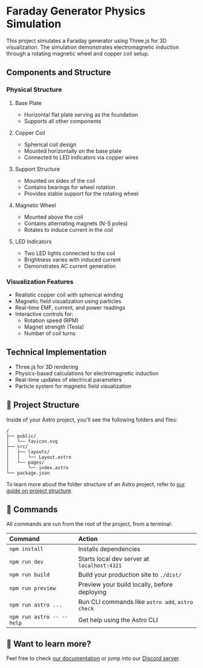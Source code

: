 # Faraday Generator Physics Simulation

This project simulates a Faraday generator using Three.js for 3D visualization. The simulation demonstrates electromagnetic induction through a rotating magnetic wheel and copper coil setup.

## Components and Structure

### Physical Structure
1. Base Plate
   - Horizontal flat plate serving as the foundation
   - Supports all other components

2. Copper Coil
   - Spherical coil design
   - Mounted horizontally on the base plate
   - Connected to LED indicators via copper wires

3. Support Structure
   - Mounted on sides of the coil
   - Contains bearings for wheel rotation
   - Provides stable support for the rotating wheel

4. Magnetic Wheel
   - Mounted above the coil
   - Contains alternating magnets (N-S poles)
   - Rotates to induce current in the coil

5. LED Indicators
   - Two LED lights connected to the coil
   - Brightness varies with induced current
   - Demonstrates AC current generation

### Visualization Features
- Realistic copper coil with spherical winding
- Magnetic field visualization using particles
- Real-time EMF, current, and power readings
- Interactive controls for:
  - Rotation speed (RPM)
  - Magnet strength (Tesla)
  - Number of coil turns

## Technical Implementation
- Three.js for 3D rendering
- Physics-based calculations for electromagnetic induction
- Real-time updates of electrical parameters
- Particle system for magnetic field visualization

## 🚀 Project Structure

Inside of your Astro project, you'll see the following folders and files:

```text
/
├── public/
│   └── favicon.svg
├── src/
│   ├── layouts/
│   │   └── Layout.astro
│   └── pages/
│       └── index.astro
└── package.json
```

To learn more about the folder structure of an Astro project, refer to [our guide on project structure](https://docs.astro.build/en/basics/project-structure/).

## 🧞 Commands

All commands are run from the root of the project, from a terminal:

| Command                   | Action                                           |
| :------------------------ | :----------------------------------------------- |
| `npm install`             | Installs dependencies                            |
| `npm run dev`             | Starts local dev server at `localhost:4321`      |
| `npm run build`           | Build your production site to `./dist/`          |
| `npm run preview`         | Preview your build locally, before deploying     |
| `npm run astro ...`       | Run CLI commands like `astro add`, `astro check` |
| `npm run astro -- --help` | Get help using the Astro CLI                     |

## 👀 Want to learn more?

Feel free to check [our documentation](https://docs.astro.build) or jump into our [Discord server](https://astro.build/chat).
